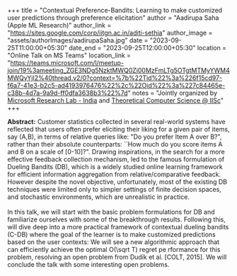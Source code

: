 +++
title = "Contextual Preference-Bandits: Learning to make customized user predictions through preference elicitation"
author = "Aadirupa Saha (Apple ML Research)"
author_link = "https://sites.google.com/corp/iitgn.ac.in/aditi-sethia"
author_image = "assets/authorImages/aadirupaSaha.jpg"
date = "2023-09-25T11:00:00+05:30"
date_end = "2023-09-25T12:00:00+05:30"
location = "Online Talk on MS Teams"
location_link = "https://teams.microsoft.com/l/meetup-join/19%3ameeting_ZGE3NDg5NzktMWQ0Zi00MzFmLTg5OTgtMTMyYWM4MWQyYjI2%40thread.v2/0?context=%7b%22Tid%22%3a%226f15cd97-f6a7-41e3-b2c5-ad4193976476%22%2c%22Oid%22%3a%227c84465e-c38b-4d7a-9a9d-ff0dfa3638b3%22%7d"
notes = "Jointly organized by <a href = "https://www.microsoft.com/en-us/research/lab/microsoft-research-india/" target= "_blank">Microsoft Research Lab - India</a> and <a href='https://www.csa.iisc.ac.in/theoretical-computer-science/' target= "_blank">Theoretical Computer Science @ IISc</a>"
+++

<b>Abstract:</b>
Customer statistics collected in several real-world systems have reflected that users often prefer eliciting their 
liking for a given pair of items, say (A,B), in terms of relative queries like: "Do you prefer Item A over B?", 
rather than their absolute counterparts: ``How much do you score items A and B on a scale of [0-10]?". Drawing 
inspirations, in the search for a more effective feedback collection mechanism, led to the famous formulation 
of Dueling Bandits (DB), which is a widely studied online learning framework for efficient information 
aggregation from relative/comparative feedback. However despite the novel objective, unfortunately, most 
of the existing DB techniques were limited only to simpler settings of finite decision spaces, and stochastic 
environments, which are unrealistic in practice.
<br><br>
In this talk, we will start with the basic problem formulations for DB and familiarize ourselves with some 
of the breakthrough results. Following this, will dive deep into a more practical framework of contextual 
dueling bandits (C-DB) where the goal of the learner is to make customized predictions based on the user 
contexts:  We will see a new algorithmic approach that can efficiently achieve the optimal O(\sqrt T) 
regret pe   rformance for this problem, resolving an open problem from Dudík et al. [COLT, 2015]. We will 
conclude the talk with some interesting open problems.